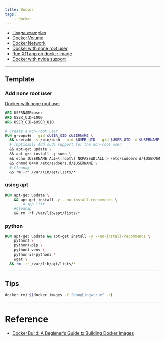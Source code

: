```yaml
---
title: Docker 
tags:
    - docker
---
```

- [Usage examples](docker_usage.md)
- [Docker Volume](docker_volume.md)
- [Docker Network](docker_networking.md)
- [Docker with none root user](docker_none_root_user.md)
- [Run X11 app on docker image](docker_gui_tester.md)
- [Docker with nvida support](docker_nvidia_install.md)

---

## Template
### Add none root user
[Docker with none root user](docker_none_root_user.md)

```dockerfile
ARG USERNAME=user
ARG USER_UID=1000
ARG USER_GID=$USER_UID

# Create a non-root user
RUN groupadd --gid $USER_GID $USERNAME \
  && useradd -s /bin/bash --uid $USER_UID --gid $USER_GID -m $USERNAME \
  # [Optional] Add sudo support for the non-root user
  && apt-get update \
  && apt-get install -y sudo \
  && echo $USERNAME ALL=\(root\) NOPASSWD:ALL > /etc/sudoers.d/$USERNAME\
  && chmod 0440 /etc/sudoers.d/$USERNAME \
  # Cleanup
  && rm -rf /var/lib/apt/lists/* 
```


### using apt

```dockerfile
RUN apt-get update \
    && apt-get install -y --no-install-recommends \
        # app list
    #cleanup
    && rm -rf /var/lib/apt/lists/*
```

### python

```dockerfile
RUN apt-get update && apt-get install -y --no-install-recommends \
    python3 \
    python3-pip \
    python3-venv \
    python-is-python3 \
    wget \
  && rm -rf /var/lib/apt/lists/*
```

---

## Tips

```bash title="remove none images"
docker rmi $(docker images -f "dangling=true" -q)
```


---

# Reference
- [Docker Build: A Beginner’s Guide to Building Docker Images](https://stackify.com/docker-build-a-beginners-guide-to-building-docker-images/)